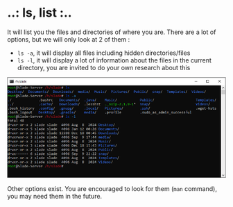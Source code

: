 # ..: ls, list :..

It will list you the files and directories of where you are.
There are a lot of options, but we will only look at 2 of them :
- ``ls -a``, it will display all files including hidden directories/files
- ``ls -l``, it will display a lot of information about the files in the current directory, you are invited to do your own research about this

![ls examples](../../Ressources/ls.PNG)

Other options exist. You are encouraged to look for them (``man`` command), you may need them in the future.
